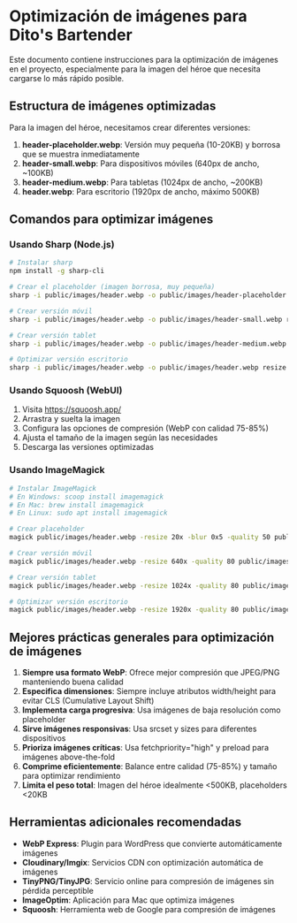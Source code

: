 # Optimización de imágenes para Dito's Bartender

Este documento contiene instrucciones para la optimización de imágenes en el proyecto, especialmente para la imagen del héroe que necesita cargarse lo más rápido posible.

## Estructura de imágenes optimizadas

Para la imagen del héroe, necesitamos crear diferentes versiones:

1. **header-placeholder.webp**: Versión muy pequeña (10-20KB) y borrosa que se muestra inmediatamente
2. **header-small.webp**: Para dispositivos móviles (640px de ancho, ~100KB)
3. **header-medium.webp**: Para tabletas (1024px de ancho, ~200KB)
4. **header.webp**: Para escritorio (1920px de ancho, máximo 500KB)

## Comandos para optimizar imágenes

### Usando Sharp (Node.js)

```bash
# Instalar sharp
npm install -g sharp-cli

# Crear el placeholder (imagen borrosa, muy pequeña)
sharp -i public/images/header.webp -o public/images/header-placeholder.webp resize 20 --blur 10 --grayscale

# Crear versión móvil
sharp -i public/images/header.webp -o public/images/header-small.webp resize 640 -q 80

# Crear versión tablet
sharp -i public/images/header.webp -o public/images/header-medium.webp resize 1024 -q 80

# Optimizar versión escritorio
sharp -i public/images/header.webp -o public/images/header.webp resize 1920 -q 80
```

### Usando Squoosh (WebUI)

1. Visita https://squoosh.app/
2. Arrastra y suelta la imagen
3. Configura las opciones de compresión (WebP con calidad 75-85%)
4. Ajusta el tamaño de la imagen según las necesidades
5. Descarga las versiones optimizadas

### Usando ImageMagick

```bash
# Instalar ImageMagick
# En Windows: scoop install imagemagick
# En Mac: brew install imagemagick
# En Linux: sudo apt install imagemagick

# Crear placeholder
magick public/images/header.webp -resize 20x -blur 0x5 -quality 50 public/images/header-placeholder.webp

# Crear versión móvil
magick public/images/header.webp -resize 640x -quality 80 public/images/header-small.webp

# Crear versión tablet
magick public/images/header.webp -resize 1024x -quality 80 public/images/header-medium.webp

# Optimizar versión escritorio
magick public/images/header.webp -resize 1920x -quality 80 public/images/header.webp
```

## Mejores prácticas generales para optimización de imágenes

1. **Siempre usa formato WebP**: Ofrece mejor compresión que JPEG/PNG manteniendo buena calidad
2. **Especifica dimensiones**: Siempre incluye atributos width/height para evitar CLS (Cumulative Layout Shift)
3. **Implementa carga progresiva**: Usa imágenes de baja resolución como placeholder
4. **Sirve imágenes responsivas**: Usa srcset y sizes para diferentes dispositivos
5. **Prioriza imágenes críticas**: Usa fetchpriority="high" y preload para imágenes above-the-fold
6. **Comprime eficientemente**: Balance entre calidad (75-85%) y tamaño para optimizar rendimiento
7. **Limita el peso total**: Imagen del héroe idealmente <500KB, placeholders <20KB

## Herramientas adicionales recomendadas

- **WebP Express**: Plugin para WordPress que convierte automáticamente imágenes
- **Cloudinary/Imgix**: Servicios CDN con optimización automática de imágenes
- **TinyPNG/TinyJPG**: Servicio online para compresión de imágenes sin pérdida perceptible
- **ImageOptim**: Aplicación para Mac que optimiza imágenes
- **Squoosh**: Herramienta web de Google para compresión de imágenes
